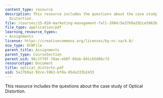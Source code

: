 ```yaml
---
content_type: resource
description: This resource includes the questions about the case study of Optical
  Distortion.
file: /courses/15-810-marketing-management-fall-2004/5e27b9a292ce5963bf0a85da333b2433_optical_distortn.pdf
file_type: application/pdf
learning_resource_types:
- Assignments
license: https://creativecommons.org/licenses/by-nc-sa/4.0/
ocw_type: OCWFile
parent_title: Assignments
parent_type: CourseSection
parent_uid: 96c1f79f-78ae-eb0f-69ab-841c65886c7d
resourcetype: Document
title: optical_distortn.pdf
uid: 5e27b9a2-92ce-5963-bf0a-85da333b2433
---
```

This resource includes the questions about the case study of Optical Distortion.